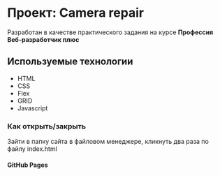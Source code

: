 # Проект: Camera repair

Разработан в качестве практического задания на курсе **Профессия Веб-разработчик плюс**

## Используемые технологии
* HTML
* CSS 
* Flex
* GRID
* Javascript

### Как открыть/закрыть

Зайти в папку сайта в файловом менеджере, кликнуть два раза по файлу index.html

#### GitHub Pages